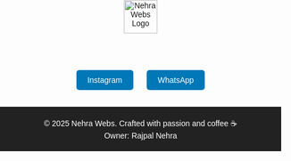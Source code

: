 <!DOCTYPE html>
<html lang="en">
<head>
  <meta charset="UTF-8">
  <title>Nehra Webs</title>
  <style>
    body {
      font-family: Arial, sans-serif;
      margin: 0;
      padding: 0;
      text-align: center;
    }

    header {
      background-color: #f5f5f5;
      padding: 20px;
    }

    .logo {
      height: 60px;
      width: auto;
    }

    .contact-buttons {
      margin: 20px 0;
    }

    .contact-buttons a {
      text-decoration: none;
      color: white;
      background-color: #0077b6;
      padding: 10px 20px;
      margin: 10px;
      border-radius: 5px;
      display: inline-block;
    }

    footer {
      background-color: #222;
      color: #fff;
      padding: 20px;
      font-size: 14px;
    }
  </style>
</head>
<body>

<header>
  <img src="logo.png" alt="Nehra Webs Logo" class="logo">
</header>

<section id="contact">
  <div class="contact-buttons">
    <a href="https://www.instagram.com/rajpalnehra001" target="_blank">Instagram</a>
    <a href="https://wa.me/917851867154?text=I%20need%20a%20website" target="_blank">WhatsApp</a>
  </div>
</section>

<footer>
  &copy; 2025 Nehra Webs. Crafted with passion and coffee ☕<br>
  Owner: Rajpal Nehra
</footer>

<script>
  function scrollToContact() {
    document.getElementById("contact").scrollIntoView({ behavior: "smooth" });
  }
</script>

</body>
</html>
